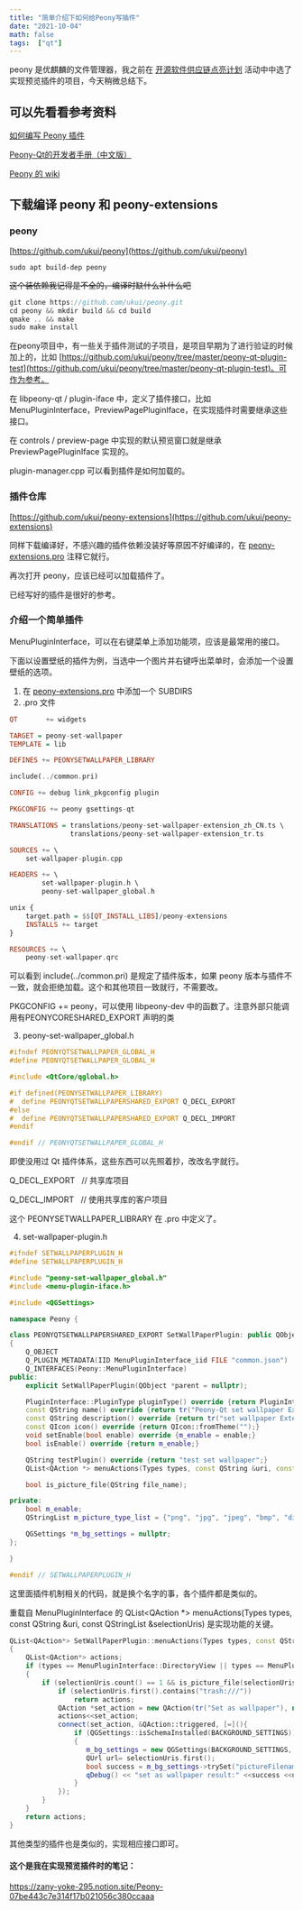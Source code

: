 ```yaml
---
title: "简单介绍下如何给Peony写插件"
date: "2021-10-04"
math: false
tags:  ["qt"]
---
```


peony 是优麒麟的文件管理器，我之前在 [开源软件供应链点亮计划](https://summer.iscas.ac.cn/#/org/prodetail/210120164) 活动中中选了实现预览插件的项目，今天稍微总结下。

## 可以先看看参考资料

[如何编写 Peony 插件](https://zhuanlan.zhihu.com/p/373677523) 

[Peony-Qt的开发者手册（中文版）](https://github.com/Yue-Lan/peony-qt_development_document)

[Peony 的 wiki](https://github.com/ukui/peony/wiki)

<!--more-->

## 下载编译 peony 和 peony-extensions

### peony

[https://github.com/ukui/peony](https://github.com/ukui/peony)

`sudo apt build-dep peony`

~~这个装依赖我记得是不全的，编译时缺什么补什么吧~~

```cpp
git clone https://github.com/ukui/peony.git
cd peony && mkdir build && cd build
qmake .. && make
sudo make install
```

在peony项目中，有一些关于插件测试的子项目，是项目早期为了进行验证的时候加上的，比如 [https://github.com/ukui/peony/tree/master/peony-qt-plugin-test](https://github.com/ukui/peony/tree/master/peony-qt-plugin-test)。可作为参考。

在 libpeony-qt /  plugin-iface 中，定义了插件接口，比如 MenuPluginInterface，PreviewPagePluginIface，在实现插件时需要继承这些接口。

在 controls / preview-page 中实现的默认预览窗口就是继承 PreviewPagePluginIface 实现的。

plugin-manager.cpp 可以看到插件是如何加载的。

### 插件仓库

[https://github.com/ukui/peony-extensions](https://github.com/ukui/peony-extensions)

同样下载编译好，不感兴趣的插件依赖没装好等原因不好编译的，在 [peony-extensions.pro](http://peony-extensions.pro) 注释它就行。

再次打开 peony，应该已经可以加载插件了。

已经写好的插件是很好的参考。

### 介绍一个简单插件

MenuPluginInterface，可以在右键菜单上添加功能项，应该是最常用的接口。

下面以设置壁纸的插件为例，当选中一个图片并右键呼出菜单时，会添加一个设置壁纸的选项。

1. 在 [peony-extensions.pro](http://peony-extensions.pro/)  中添加一个 SUBDIRS
2. .pro 文件

```haskell
QT       += widgets

TARGET = peony-set-wallpaper
TEMPLATE = lib

DEFINES += PEONYSETWALLPAPER_LIBRARY

include(../common.pri)

CONFIG += debug link_pkgconfig plugin

PKGCONFIG += peony gsettings-qt

TRANSLATIONS = translations/peony-set-wallpaper-extension_zh_CN.ts \
               translations/peony-set-wallpaper-extension_tr.ts

SOURCES += \
    set-wallpaper-plugin.cpp

HEADERS += \
        set-wallpaper-plugin.h \
        peony-set-wallpaper_global.h

unix {
    target.path = $$[QT_INSTALL_LIBS]/peony-extensions
    INSTALLS += target
}

RESOURCES += \
    peony-set-wallpaper.qrc

```

可以看到 include(../common.pri) 是规定了插件版本，如果 peony 版本与插件不一致，就会拒绝加载。这个和其他项目一致就行，不需要改。

PKGCONFIG += peony，可以使用 libpeony-dev 中的函数了。注意外部只能调用有PEONYCORESHARED_EXPORT 声明的类

3. peony-set-wallpaper_global.h

```cpp
#ifndef PEONYQTSETWALLPAPER_GLOBAL_H
#define PEONYQTSETWALLPAPER_GLOBAL_H

#include <QtCore/qglobal.h>

#if defined(PEONYSETWALLPAPER_LIBRARY)
#  define PEONYQTSETWALLPAPERSHARED_EXPORT Q_DECL_EXPORT
#else
#  define PEONYQTSETWALLPAPERSHARED_EXPORT Q_DECL_IMPORT
#endif

#endif // PEONYQTSETWALLPAPER_GLOBAL_H
```

即使没用过 Qt 插件体系，这些东西可以先照着抄，改改名字就行。

Q_DECL_EXPORT   // 共享库项目

Q_DECL_IMPORT   // 使用共享库的客户项目

这个 PEONYSETWALLPAPER_LIBRARY 在 .pro 中定义了。

4. set-wallpaper-plugin.h

```cpp
#ifndef SETWALLPAPERPLUGIN_H
#define SETWALLPAPERPLUGIN_H

#include "peony-set-wallpaper_global.h"
#include <menu-plugin-iface.h>

#include <QGSettings>

namespace Peony {

class PEONYQTSETWALLPAPERSHARED_EXPORT SetWallPaperPlugin: public QObject, public MenuPluginInterface
{
    Q_OBJECT
    Q_PLUGIN_METADATA(IID MenuPluginInterface_iid FILE "common.json")
    Q_INTERFACES(Peony::MenuPluginInterface)
public:
    explicit SetWallPaperPlugin(QObject *parent = nullptr);

    PluginInterface::PluginType pluginType() override {return PluginInterface::MenuPlugin;}
    const QString name() override {return tr("Peony-Qt set wallpaper Extension");}
    const QString description() override {return tr("set wallpaper Extension.");}
    const QIcon icon() override {return QIcon::fromTheme("");}
    void setEnable(bool enable) override {m_enable = enable;}
    bool isEnable() override {return m_enable;}

    QString testPlugin() override {return "test set wallpaper";}
    QList<QAction *> menuActions(Types types, const QString &uri, const QStringList &selectionUris) override;

    bool is_picture_file(QString file_name);

private:
    bool m_enable;
    QStringList m_picture_type_list = {"png", "jpg", "jpeg", "bmp", "dib", "jfif", "jpe", "gif", "tif", "tiff", "wdp"};

    QGSettings *m_bg_settings = nullptr;
};

}

#endif // SETWALLPAPERPLUGIN_H
```

这里面插件机制相关的代码，就是换个名字的事，各个插件都是类似的。

重载自 MenuPluginInterface 的  QList<QAction *> menuActions(Types types, const QString &uri, const QStringList &selectionUris) 是实现功能的关键。

```cpp
QList<QAction*> SetWallPaperPlugin::menuActions(Types types, const QString &uri, const QStringList &selectionUris)
{
    QList<QAction*> actions;
    if (types == MenuPluginInterface::DirectoryView || types == MenuPluginInterface::DesktopWindow)
    {
        if (selectionUris.count() == 1 && is_picture_file(selectionUris.first())) {
            if (selectionUris.first().contains("trash:///"))
                return actions;
            QAction *set_action = new QAction(tr("Set as wallpaper"), nullptr);
            actions<<set_action;
            connect(set_action, &QAction::triggered, [=](){
                if (QGSettings::isSchemaInstalled(BACKGROUND_SETTINGS))
                {
                   m_bg_settings = new QGSettings(BACKGROUND_SETTINGS, QByteArray(), this);
                   QUrl url= selectionUris.first();
                   bool success = m_bg_settings->trySet("pictureFilename", url.path());
                   qDebug() << "set as wallpaper result:" <<success <<url.path();
                }
            });
        }
    }
    return actions;
}
```

其他类型的插件也是类似的，实现相应接口即可。

#### 这个是我在实现预览插件时的笔记：
https://zany-yoke-295.notion.site/Peony-07be443c7e314f17b021056c380ccaaa
